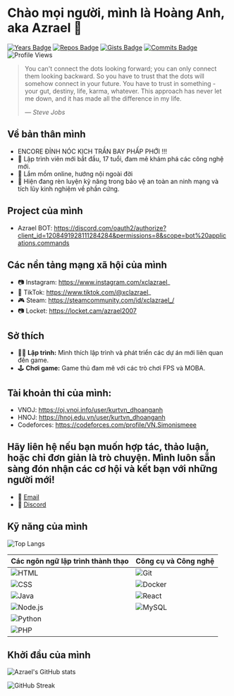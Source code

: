 # Chào mọi người, mình là Hoàng Anh, aka Azrael 👋

[![Years Badge](https://badges.pufler.dev/years/azraelthesynonym)](https://badges.pufler.dev)
[![Repos Badge](https://badges.pufler.dev/repos/azraelthesynonym)](https://badges.pufler.dev)
[![Gists Badge](https://badges.pufler.dev/gists/azraelthesynonym)](https://badges.pufler.dev)
[![Commits Badge](https://badges.pufler.dev/commits/monthly/azraelthesynonym)](https://badges.pufler.dev)
![Profile Views](https://komarev.com/ghpvc/?username=azraelthesynonym&style=flat-square)

> You can't connect the dots looking forward; you can only connect them looking backward. So you have to trust that the dots will somehow connect in your future. You have to trust in something - your gut, destiny, life, karma, whatever. This approach has never let me down, and it has made all the difference in my life.
>
> &mdash; <cite>Steve Jobs</cite>

## Về bản thân mình
- ENCORE ĐỈNH NÓC KỊCH TRẦN BAY PHẤP PHỚI !!!
- 🎂 Lập trình viên mới bắt đầu, 17 tuổi, đam mê khám phá các công nghệ mới.
- 🚀 Lắm mồm online, hướng nội ngoài đời
- 🌱 Hiện đang rèn luyện kỹ năng trong bảo vệ an toàn an ninh mạng và tích lũy kinh nghiệm về phần cứng.

## Project của mình
- Azrael BOT: https://discord.com/oauth2/authorize?client_id=1208491928111284284&permissions=8&scope=bot%20applications.commands

## Các nền tảng mạng xã hội của mình
- 📷 Instagram: https://www.instagram.com/xclazrael_
- 🎵 TikTok: https://www.tiktok.com/@xclazrael_
- 🎮 Steam: https://steamcommunity.com/id/xclazrael_/
- 📷 Locket: https://locket.cam/azrael2007

## Sở thích
- 👨‍💻 **Lập trình:** Mình thích lập trình và phát triển các dự án mới liên quan đến game.
- 🕹️ **Chơi game:** Game thủ đam mê với các trò chơi FPS và MOBA.

## Tài khoản thi của mình:
- VNOJ: https://oj.vnoi.info/user/kurtvn_dhoanganh
- HNOJ: https://hnoj.edu.vn/user/kurtvn_dhoanganh
- Codeforces: https://codeforces.com/profile/VN.Simonismeee

## Hãy liên hệ nếu bạn muốn hợp tác, thảo luận, hoặc chỉ đơn giản là trò chuyện. Mình luôn sẵn sàng đón nhận các cơ hội và kết bạn với những người mới!
- 📧 [Email](mailto:dhoanganh2007@gmail.com)
- 🔗 [Discord](https://discord.gg/xerS8r8Qwx)

## Kỹ năng của mình

![Top Langs](https://github-readme-stats.vercel.app/api/top-langs/?username=azraelthesynonym&layout=compact&theme=tokyonight&langs_count=10)

| Các ngôn ngữ lập trình thành thạo | Công cụ và Công nghệ |
|---------------------|----------------------|
| ![HTML](https://img.shields.io/badge/-HTML5-black?style=for-the-badge&logo=html5) | ![Git](https://img.shields.io/badge/-Git-black?style=for-the-badge&logo=git) |
| ![CSS](https://img.shields.io/badge/-CSS3-black?style=for-the-badge&logo=css3) | ![Docker](https://img.shields.io/badge/-Docker-black?style=for-the-badge&logo=docker) |
| ![Java](https://img.shields.io/badge/-Java-black?style=for-the-badge&logo=java) | ![React](https://img.shields.io/badge/-React-black?style=for-the-badge&logo=react) |
| ![Node.js](https://img.shields.io/badge/-Node.js-black?style=for-the-badge&logo=node.js) | ![MySQL](https://img.shields.io/badge/-MySQL-black?style=for-the-badge&logo=mysql) | 
| ![Python](https://img.shields.io/badge/-Python-black?style=for-the-badge&logo=python) |  
| ![PHP](https://img.shields.io/badge/-PHP-black?style=for-the-badge&logo=php) | 

## Khởi đầu của mình

![Azrael's GitHub stats](https://github-readme-stats.vercel.app/api?username=azraelthesynonym&show_icons=true&theme=radical)

![GitHub Streak](https://github-readme-streak-stats.herokuapp.com/?user=azraelthesynonym&theme=radical)
